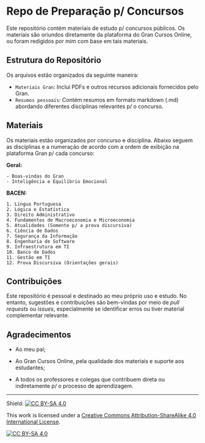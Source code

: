 # Repo de Preparação p/ Concursos

Este repositório contém materiais de estudo p/ concursos públicos. Os materiais são oriundos diretamente da plataforma do Gran Cursos Online, ou foram redigidos por mim com base em tais materiais.

## Estrutura do Repositório

Os arquivos estão organizados da seguinte maneira:

- `Materiais Gran`: Inclui PDFs e outros recursos adicionais fornecidos pelo Gran.
- `Resumos pessoais`: Contém resumos em formato markdown (.md) abordando diferentes disciplinas relevantes p/ o concurso.

## Materiais

Os materiais estão organizados por concurso e disciplina. Abaixo seguem as disciplinas e a numeração de acordo com a ordem de exibição na plataforma Gran p/ cada concurso:

**Geral:**

    - Boas-vindas do Gran
    - Inteligência e Equilíbrio Emocional

**BACEN:**

    1. Lingua Portuguesa
    2. Lógica e Estatística
    3. Direito Administrativo
    4. Fundamentos de Macroeconomia e Microeconomia
    5. Atualidades (Somente p/ a prova discursiva)
    6. Ciência de Dados
    7. Segurança da Informação
    8. Engenharia de Software
    9. Infraestrutura em TI
    10. Banco de Dados
    11. Gestão em TI
    12. Prova Discursiva (Orientações gerais)

## Contribuições

Este repositório é pessoal e destinado ao meu próprio uso e estudo. No entanto, sugestões e contribuições são bem-vindas por meio de _pull requests_ ou _issues_, especialmente se identificar erros ou tiver material complementar relevante.

## Agradecimentos

- Ao meu pai;

- Ao Gran Cursos Online, pela qualidade dos materiais e suporte aos estudantes;

- A todos os professores e colegas que contribuem direta ou indiretamente p/ o processo de aprendizagem.

---

Shield: [![CC BY-SA 4.0][cc-by-sa-shield]][cc-by-sa]

This work is licensed under a
[Creative Commons Attribution-ShareAlike 4.0 International License][cc-by-sa].

[![CC BY-SA 4.0][cc-by-sa-image]][cc-by-sa]

[cc-by-sa]: http://creativecommons.org/licenses/by-sa/4.0/
[cc-by-sa-image]: https://licensebuttons.net/l/by-sa/4.0/88x31.png
[cc-by-sa-shield]: https://img.shields.io/badge/License-CC%20BY--SA%204.0-lightgrey.svg

